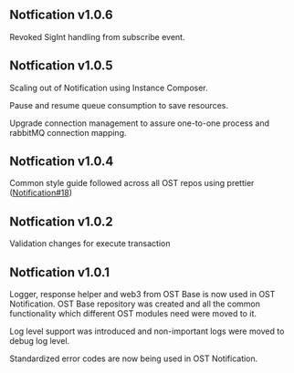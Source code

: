 ## Notfication v1.0.6
Revoked SigInt handling from subscribe event.

## Notfication v1.0.5
Scaling out of Notification using Instance Composer.

Pause and resume queue consumption to save resources.

Upgrade connection management to assure one-to-one process and rabbitMQ connection mapping.

## Notfication v1.0.4
Common style guide followed across all OST repos using prettier ([Notification#18](https://github.com/ostdotcom/notification/issues/18))

## Notfication v1.0.2
Validation changes for execute transaction

## Notfication v1.0.1
Logger, response helper and web3 from OST Base is now used in OST Notification. OST Base repository was created and all the common functionality which different OST modules need were moved to it.

Log level support was introduced and non-important logs were moved to debug log level.

Standardized error codes are now being used in OST Notification.
